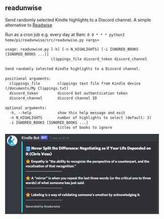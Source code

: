 ## readunwise

Send randomly selected Kindle highlights to a Discord channel. A simple alternative to [Readwise](https://readwise.io/)

Run as a cron job e.g. every day at 9am: `0 9 * * * python3 home/pi/readunwise/src/readunwise.py <args>`

```
usage: readunwise.py [-h] [-n N_HIGHLIGHTS] [-i IGNORED_BOOKS [IGNORED_BOOKS ...]]
                     clippings_file discord_token discord_channel

Send randomly selected Kindle highlights to a Discord channel.

positional arguments:
  clippings_file        clippings text file from Kindle device (/documents/My Clippings.txt)
  discord_token         discord bot authentication token
  discord_channel       discord channel ID

optional arguments:
  -h, --help            show this help message and exit
  -n N_HIGHLIGHTS       number of highlights to select (default: 3)
  -i IGNORED_BOOKS [IGNORED_BOOKS ...]
                        titles of books to ignore
```

![Example Output](example-output.png)
